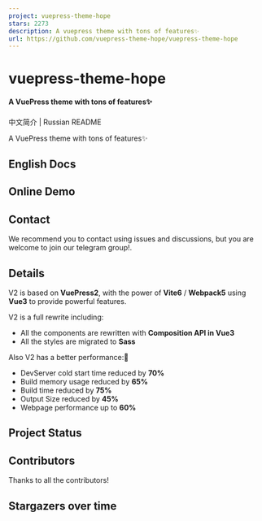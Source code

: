 ```yaml
---
project: vuepress-theme-hope
stars: 2273
description: A vuepress theme with tons of features✨
url: https://github.com/vuepress-theme-hope/vuepress-theme-hope
---
```


vuepress-theme-hope
===================

#### A VuePress theme with tons of features✨

#### 

中文简介 | Russian README

A VuePress theme with tons of features✨

English Docs
------------

Online Demo
-----------

Contact
-------

We recommend you to contact using issues and discussions, but you are welcome to join our telegram group!.

Details
-------

V2 is based on **VuePress2**, with the power of **Vite6** / **Webpack5** using **Vue3** to provide powerful features.

V2 is a full rewrite including:

-   All the components are rewritten with **Composition API in Vue3**
-   All the styles are migrated to **Sass**

Also V2 has a better performance:🚀

-   DevServer cold start time reduced by **70%**
-   Build memory usage reduced by **65%**
-   Build time reduced by **75%**
-   Output Size reduced by **45%**
-   Webpage performance up to **60%**

Project Status
--------------

Contributors
------------

Thanks to all the contributors!

Stargazers over time
--------------------
